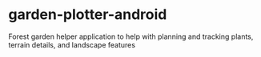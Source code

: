 # garden-plotter-android
Forest garden helper application to help with planning and tracking plants, terrain details, and landscape features 
